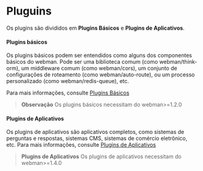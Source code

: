 # Pluguins
Os plugins são divididos em **Plugins Básicos** e **Plugins de Aplicativos**.

#### Plugins básicos
Os plugins básicos podem ser entendidos como alguns dos componentes básicos do webman. Pode ser uma biblioteca comum (como webman/think-orm), um middleware comum (como webman/cors), um conjunto de configurações de roteamento (como webman/auto-route), ou um processo personalizado (como webman/redis-queue), etc.

Para mais informações, consulte [Plugins Básicos](plugin/base.md)

> **Observação**
> Os plugins básicos necessitam do webman>=1.2.0

#### Plugins de Aplicativos
Os plugins de aplicativos são aplicativos completos, como sistemas de perguntas e respostas, sistemas CMS, sistemas de comércio eletrônico, etc.
Para mais informações, consulte [Plugins de Aplicativos](app/app.md)

> **Plugins de Aplicativos**
> Os plugins de aplicativos necessitam do webman>=1.4.0
